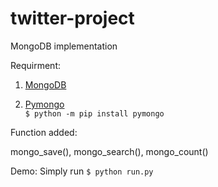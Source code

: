 # twitter-project
MongoDB implementation  

Requirment:
1. [MongoDB](https://docs.mongodb.com/manual/tutorial/install-mongodb-on-ubuntu/)  

2. [Pymongo](https://api.mongodb.com/python/current/)  
`$ python -m pip install pymongo`

Function added:  

mongo_save(), mongo_search(), mongo_count()  

Demo: Simply run
`$ python run.py`
